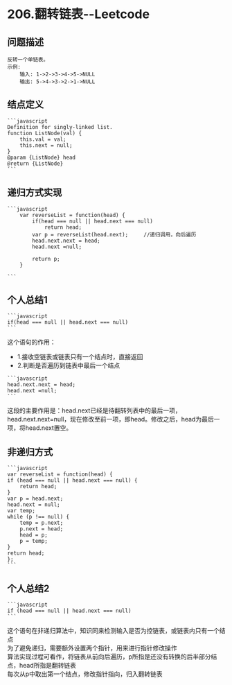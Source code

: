# 206.翻转链表--Leetcode
>
## 问题描述
>
    反转一个单链表。
    示例:
        输入: 1->2->3->4->5->NULL
        输出: 5->4->3->2->1->NULL
>
## 结点定义
>
    ```javascript
    Definition for singly-linked list.
    function ListNode(val) {
        this.val = val;
        this.next = null;
    }
    @param {ListNode} head
    @return {ListNode}
    ```
>
## 递归方式实现
>
    ```javascript
        var reverseList = function(head) {
            if(head === null || head.next === null) 
                return head;
            var p = reverseList(head.next);     //递归调用，向后遍历
            head.next.next = head;
            head.next =null;

            return p;
        }

    ```
>
## 个人总结1
>
    ```javascript
    if(head === null || head.next === null) 
    ```

这个语句的作用：
>
+ 1.接收空链表或链表只有一个结点时，直接返回
+ 2.判断是否遍历到链表中最后一个结点  
>  
    ```javascript
    head.next.next = head;  
    head.next =null;  
    ```
这段的主要作用是：head.next已经是待翻转列表中的最后一项，head.next.next=null，现在修改至前一项，即head。修改之后，head为最后一项，将head.next置空。
>
## 非递归方式
>
    ```javascript
    var reverseList = function(head) {
    if (head === null || head.next === null) {    
        return head;
    }
    var p = head.next;
    head.next = null;    
    var temp;    
    while (p !== null) {
        temp = p.next;
        p.next = head;
        head = p;
        p = temp;
    }
    return head;    
    };
    ```
>
## 个人总结2
>
    ```javascript
    if (head === null || head.next === null)
    ```
这个语句在非递归算法中，知识同来检测输入是否为控链表，或链表内只有一个结点  
为了避免递归，需要额外设置两个指针，用来进行指针修改操作  
算法实现过程可看作，将链表从前向后遍历，p所指是还没有转换的后半部分结点，head所指是翻转链表  
每次从p中取出第一个结点，修改指针指向，归入翻转链表
>